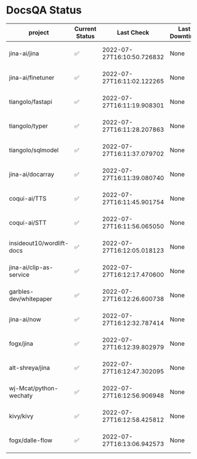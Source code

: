 # DocsQA Status

|         project         |Current Status|        Last Check        |Last Downtime|                % Uptime                |
|-------------------------|--------------|--------------------------|-------------|----------------------------------------|
|jina-ai/jina             |✅            |2022-07-27T16:10:50.726832|None         |100.0 (since 2022-07-27 12:11:57.480546)|
|jina-ai/finetuner        |✅            |2022-07-27T16:11:02.122265|None         |100.0 (since 2022-07-27 12:11:57.480546)|
|tiangolo/fastapi         |✅            |2022-07-27T16:11:19.908301|None         |100.0 (since 2022-07-27 12:11:57.480546)|
|tiangolo/typer           |✅            |2022-07-27T16:11:28.207863|None         |100.0 (since 2022-07-27 12:11:57.480546)|
|tiangolo/sqlmodel        |✅            |2022-07-27T16:11:37.079702|None         |100.0 (since 2022-07-27 12:11:57.480546)|
|jina-ai/docarray         |✅            |2022-07-27T16:11:39.080740|None         |100.0 (since 2022-07-27 12:11:57.480546)|
|coqui-ai/TTS             |✅            |2022-07-27T16:11:45.901754|None         |100.0 (since 2022-07-27 12:11:57.480546)|
|coqui-ai/STT             |✅            |2022-07-27T16:11:56.065050|None         |100.0 (since 2022-07-27 12:11:57.480546)|
|insideout10/wordlift-docs|✅            |2022-07-27T16:12:05.018123|None         |100.0 (since 2022-07-27 12:11:57.480546)|
|jina-ai/clip-as-service  |✅            |2022-07-27T16:12:17.470600|None         |100.0 (since 2022-07-27 12:11:57.480546)|
|garbles-dev/whitepaper   |✅            |2022-07-27T16:12:26.600738|None         |100.0 (since 2022-07-27 12:11:57.480546)|
|jina-ai/now              |✅            |2022-07-27T16:12:32.787414|None         |100.0 (since 2022-07-27 12:11:57.480546)|
|fogx/jina                |✅            |2022-07-27T16:12:39.802979|None         |100.0 (since 2022-07-27 12:11:57.480546)|
|alt-shreya/jina          |✅            |2022-07-27T16:12:47.302095|None         |100.0 (since 2022-07-27 12:11:57.480546)|
|wj-Mcat/python-wechaty   |✅            |2022-07-27T16:12:56.906948|None         |100.0 (since 2022-07-27 12:11:57.480546)|
|kivy/kivy                |✅            |2022-07-27T16:12:58.425812|None         |100.0 (since 2022-07-27 12:11:57.480546)|
|fogx/dalle-flow          |✅            |2022-07-27T16:13:06.942573|None         |100.0 (since 2022-07-27 12:11:57.480546)|
